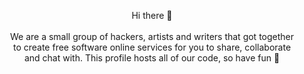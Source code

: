 <!-- <p align="center">
  <picture>
    <source media="(prefers-color-scheme: dark)" srcset="https://cdn.koyu.space/assets/pb-icon.svg">
    <source media="(prefers-color-scheme: light)" srcset="https://cdn.koyu.space/assets/logo-full.svg">
    <img alt="Logo" src="https://content.koyu.space/img/logo-full.svg" height="120">
  </picture>
</p> -->

<p align="center">
Hi there 👋                                                               <br><br>
We are a small group of hackers, artists and writers that got together    <br>
to create free software online services for you to share, collaborate     <br>
and chat with. This profile hosts all of our code, so have fun 👾         <br>
</p>
